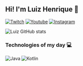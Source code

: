## Hi! I'm Luiz Henrique 👋

[![Twitch](https://img.shields.io/badge/Twitch-9146FF?style=for-the-badge&logo=twitch&logoColor=white)](https://www.twitch.tv/combo_five) [![Youtube](https://img.shields.io/badge/YouTube-FF0000?style=for-the-badge&logo=youtube&logoColor=white)](https://http.cat/404) [![Instagram](https://img.shields.io/badge/Instagram-E4405F?style=for-the-badge&logo=instagram&logoColor=white)](https://http.cat/404)


![Luiz GitHub stats](https://github-readme-stats.vercel.app/api?username=LuizSSampaio&show_icons=true&theme=onedark)

### Technologies of my day 💻
<div style="display: inline_block">
  <img align="center" alt="Java" src="https://img.shields.io/badge/Java-ED8B00?style=for-the-badge&logo=java&logoColor=white" />
  <img align="center" alt="Kotlin" src="https://img.shields.io/badge/Kotlin-0095D5?&style=for-the-badge&logo=kotlin&logoColor=white" />
</div>
